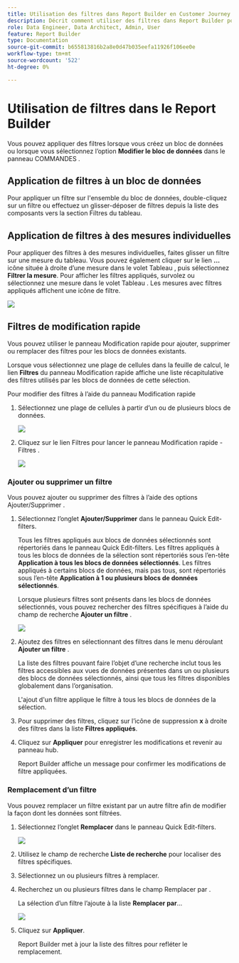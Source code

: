 ```yaml
---
title: Utilisation des filtres dans Report Builder en Customer Journey Analytics
description: Décrit comment utiliser des filtres dans Report Builder pour CJA.
role: Data Engineer, Data Architect, Admin, User
feature: Report Builder
type: Documentation
source-git-commit: b655813816b2a8e0d47b035eefa11926f106ee0e
workflow-type: tm+mt
source-wordcount: '522'
ht-degree: 0%

---
```



# Utilisation de filtres dans le Report Builder

Vous pouvez appliquer des filtres lorsque vous créez un bloc de données ou lorsque vous sélectionnez l’option **Modifier le bloc de données** dans le panneau COMMANDES .

## Application de filtres à un bloc de données

Pour appliquer un filtre sur l&#39;ensemble du bloc de données, double-cliquez sur un filtre ou effectuez un glisser-déposer de filtres depuis la liste des composants vers la section Filtres du tableau.

## Application de filtres à des mesures individuelles

Pour appliquer des filtres à des mesures individuelles, faites glisser un filtre sur une mesure du tableau. Vous pouvez également cliquer sur le lien **...** icône située à droite d’une mesure dans le volet Tableau , puis sélectionnez **Filtrer la mesure**. Pour afficher les filtres appliqués, survolez ou sélectionnez une mesure dans le volet Tableau . Les mesures avec filtres appliqués affichent une icône de filtre.

<!-- ![](./assets/image24.png) -->

![](./assets/filter_by.png)

## Filtres de modification rapide

Vous pouvez utiliser le panneau Modification rapide pour ajouter, supprimer ou remplacer des filtres pour les blocs de données existants.

Lorsque vous sélectionnez une plage de cellules dans la feuille de calcul, le lien **Filtres** du panneau Modification rapide affiche une liste récapitulative des filtres utilisés par les blocs de données de cette sélection.

Pour modifier des filtres à l’aide du panneau Modification rapide

1. Sélectionnez une plage de cellules à partir d’un ou de plusieurs blocs de données.

   ![](./assets/select_multiple_dbs.png)

1. Cliquez sur le lien Filtres pour lancer le panneau Modification rapide - Filtres .

   ![](./assets/quick_edit_filters.png)

### Ajouter ou supprimer un filtre

Vous pouvez ajouter ou supprimer des filtres à l’aide des options Ajouter/Supprimer .

1. Sélectionnez l’onglet **Ajouter/Supprimer** dans le panneau Quick Edit-filters.

   Tous les filtres appliqués aux blocs de données sélectionnés sont répertoriés dans le panneau Quick Edit-filters. Les filtres appliqués à tous les blocs de données de la sélection sont répertoriés sous l’en-tête **Application à tous les blocs de données sélectionnés**. Les filtres appliqués à certains blocs de données, mais pas tous, sont répertoriés sous l’en-tête **Application à 1 ou plusieurs blocs de données sélectionnés**.

   Lorsque plusieurs filtres sont présents dans les blocs de données sélectionnés, vous pouvez rechercher des filtres spécifiques à l’aide du champ de recherche **Ajouter un filtre** .

   ![](./assets/add_filter.png)

1. Ajoutez des filtres en sélectionnant des filtres dans le menu déroulant **Ajouter un filtre** .

   La liste des filtres pouvant faire l’objet d’une recherche inclut tous les filtres accessibles aux vues de données présentes dans un ou plusieurs des blocs de données sélectionnés, ainsi que tous les filtres disponibles globalement dans l’organisation.

   L&#39;ajout d&#39;un filtre applique le filtre à tous les blocs de données de la sélection.

1. Pour supprimer des filtres, cliquez sur l’icône de suppression **x** à droite des filtres dans la liste **Filtres appliqués**.

1. Cliquez sur **Appliquer** pour enregistrer les modifications et revenir au panneau hub.

   Report Builder affiche un message pour confirmer les modifications de filtre appliquées.

### Remplacement d’un filtre

Vous pouvez remplacer un filtre existant par un autre filtre afin de modifier la façon dont les données sont filtrées.

1. Sélectionnez l’onglet **Remplacer** dans le panneau Quick Edit-filters.

   ![](./assets/replace_filter.png)

1. Utilisez le champ de recherche **Liste de recherche** pour localiser des filtres spécifiques.

1. Sélectionnez un ou plusieurs filtres à remplacer.

1. Recherchez un ou plusieurs filtres dans le champ Remplacer par .

   La sélection d’un filtre l’ajoute à la liste **Remplacer par**...

   ![](./assets/replace_screen_new.png)

1. Cliquez sur **Appliquer**.

   Report Builder met à jour la liste des filtres pour refléter le remplacement.
